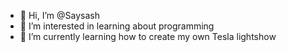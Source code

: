 - 👋 Hi, I’m @Saysash
- 👀 I’m interested in learning about programming
- 🌱 I’m currently learning how to create my own Tesla lightshow

<!---
Saysash/Saysash is a ✨ special ✨ repository because its `README.md` (this file) appears on your GitHub profile.
You can click the Preview link to take a look at your changes.
--->
